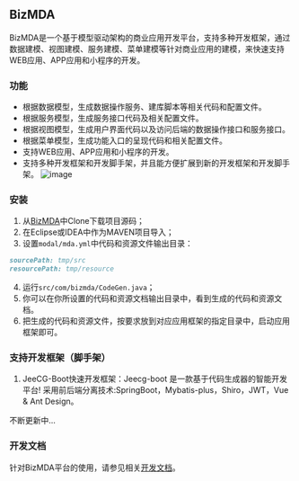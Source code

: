 ## BizMDA
BizMDA是一个基于模型驱动架构的商业应用开发平台，支持多种开发框架，通过数据建模、视图建模、服务建模、菜单建模等针对商业应用的建模，来快速支持WEB应用、APP应用和小程序的开发。

### 功能
* 根据数据模型，生成数据操作服务、建库脚本等相关代码和配置文件。
* 根据服务模型，生成服务接口代码及相关配置文件。
* 根据视图模型，生成用户界面代码以及访问后端的数据操作接口和服务接口。
* 根据菜单模型，生成功能入口的呈现代码和相关配置文件。
* 支持WEB应用、APP应用和小程序的开发。
* 支持多种开发框架和开发脚手架，并且能方便扩展到新的开发框架和开发脚手架。
![image](https://www.bizmda.com/pic/readme-1.png)

### 安装
1. 从[BizMDA](https://github.com/szhengye/BizMDA)中Clone下载项目源码；
2. 在Eclipse或IDEA中作为MAVEN项目导入；
3. 设置```modal/mda.yml```中代码和资源文件输出目录：
```markdown
sourcePath: tmp/src
resourcePath: tmp/resource
```
4. 运行```src/com/bizmda/CodeGen.java```；
5. 你可以在你所设置的代码和资源文档输出目录中，看到生成的代码和资源文档。
6. 把生成的代码和资源文件，按要求放到对应应用框架的指定目录中，启动应用框架即可。
### 支持开发框架（脚手架）
1. JeeCG-Boot快速开发框架：Jeecg-boot 是一款基于代码生成器的智能开发平台! 采用前后端分离技术:SpringBoot，Mybatis-plus，Shiro，JWT，Vue & Ant Design。

不断更新中...

### 开发文档

针对BizMDA平台的使用，请参见相关[开发文档](https://bizmda.gitbook.io/bizmda/)。
